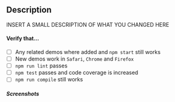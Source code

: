 ## **Description**

INSERT A SMALL DESCRIPTION OF WHAT YOU CHANGED HERE

#### **Verify that...**

- [ ] Any related demos where added and `npm start` still works
- [ ] New demos work in `Safari`, `Chrome` and `Firefox`
- [ ] `npm run lint` passes
- [ ] `npm test` passes and code coverage is increased
- [ ] `npm run compile` still works

##### **Screenshots**